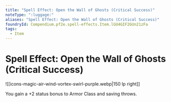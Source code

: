 ```yaml
---
title: "Spell Effect: Open the Wall of Ghosts (Critical Success)"
noteType: ":luggage:"
aliases: "Spell Effect: Open the Wall of Ghosts (Critical Success)"
foundryId: Compendium.pf2e.spell-effects.Item.lGU4GIF2GUn21zFa
tags:
  - Item
---
```


# Spell Effect: Open the Wall of Ghosts (Critical Success)
![[icons-magic-air-wind-vortex-swirl-purple.webp|150 lp right]]

You gain a +2 status bonus to Armor Class and saving throws.
